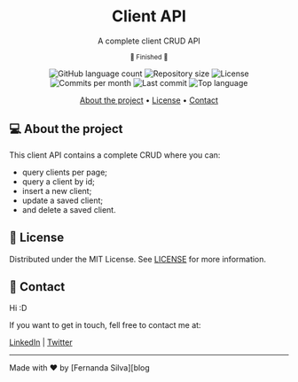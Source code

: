 <h1 align="center">Client API</h1>
<p align="center">A complete client CRUD API</p>
<p align="center"><small> 🚀  Finished  🚀</small></p>

<p align="center">
    <img alt="GitHub language count" src="https://img.shields.io/github/languages/count/f-ernanda/client-api?color=CB504C">
    <img alt="Repository size" src="https://img.shields.io/github/repo-size/f-ernanda/client-api?color=157075">
    <img alt="License" src="https://img.shields.io/github/license/f-ernanda/client-api?color=cb4c83">
    <img alt="Commits per month" src="https://img.shields.io/github/commit-activity/m/f-ernanda/client-api?color=574ccb">
    <img alt="Last commit" src="https://img.shields.io/github/last-commit/f-ernanda/client-api?color=70cb4c">
    <img alt="Top language" src="https://img.shields.io/github/languages/top/f-ernanda/client-api?color=cb744c">
</p>

<p align="center">
    <a href="#-about-the-project">About the project</a> •
    <a href="#-license">License</a> •
    <a href="#-contact">Contact</a> 
</p>

## 💻 About the project
This client API contains a complete CRUD where you can:
- query clients per page;
- query a client by id;
- insert a new client;
- update a saved client;
- and delete a saved client.

## 📃 License
Distributed under the MIT License. See [LICENSE](./LICENSE) for more information.

## 🌟 Contact
Hi :D

If you want to get in touch, fell free to contact me at:

[LinkedIn][linkedin] | [Twitter][twitter] 

---

Made with ❤️ by [Fernanda Silva][blog 

[linkedin]: https://www.linkedin.com/in/f-ernanda/
[twitter]: https://twitter.com/f_ernandasilva
[blog]: https://f-ernanda.hashnode.dev/
